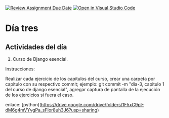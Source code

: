 [![Review Assignment Due Date](https://classroom.github.com/assets/deadline-readme-button-24ddc0f5d75046c5622901739e7c5dd533143b0c8e959d652212380cedb1ea36.svg)](https://classroom.github.com/a/y9jL3OKv)
[![Open in Visual Studio Code](https://classroom.github.com/assets/open-in-vscode-718a45dd9cf7e7f842a935f5ebbe5719a5e09af4491e668f4dbf3b35d5cca122.svg)](https://classroom.github.com/online_ide?assignment_repo_id=14170361&assignment_repo_type=AssignmentRepo)
# Día tres
## Actividades del día

1. Curso de Django esencial.

Instrucciones:
  
  Realizar cada ejercicio de los capitulos del curso, crear una carpeta por capitulo con su respectivo commit; ejemplo: git commit -m "dia-3, capitulo 1 del curso de django esencial",
  agregar captura de pantalla de la ejecución de los  ejercicios si fuera el caso.

enlace: [python)(https://drive.google.com/drive/folders/1F5xC9pI-dM6g4mVYvgPa_sFlor8uh3J6?usp=sharing)
